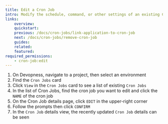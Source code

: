 ```yaml
---
title: Edit a Cron Job
intro: Modify the schedule, command, or other settings of an existing Cron Job.
links:
    overview:
    quickstart:
    previous: /docs/cron-jobs/link-application-to-cron-job
    next: /docs/cron-jobs/remove-cron-job
    guides:
    related:
    featured:
required_permissions:
    - cron-job:edit
---
```


1. On Devopness, navigate to a project, then select an environment
1. Find the `Cron Jobs` card
1. Click `View` in the `Cron Jobs` card to see a list of existing `Cron Jobs`
1. In the list of Cron Jobs, find the cron job you want to edit and click the `NAME` of the cron job
1. On the Cron Job details page, click `EDIT` in the upper-right corner
1. Follow the prompts then click `CONFIRM`
1. In the `Cron Job` details view, the recently updated `Cron Job` details can be seen
